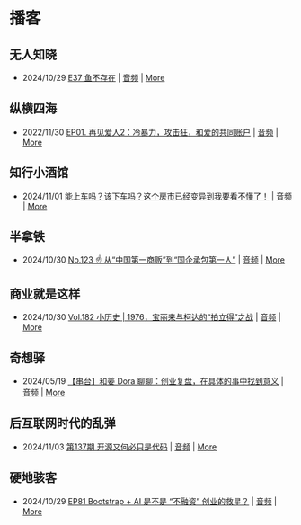 # 播客

## 无人知晓
- 2024/10/29 [E37 鱼不存在](https://www.xiaoyuzhoufm.com/episode/6720836fbad346ebe6399017) | [音频](https://dts-api.xiaoyuzhoufm.com/track/611719d3cb0b82e1df0ad29e/6720836fbad346ebe6399017/media.xyzcdn.net/lu1L3ucT8gNS6cVyQe0K2Xfqu_ve.m4a) | [More](channels/%E6%97%A0%E4%BA%BA%E7%9F%A5%E6%99%93.md)

## 纵横四海
- 2022/11/30 [EP01. 再见爱人2：冷暴力，攻击狂，和爱的共同账户](https://www.ximalaya.com/sound/592716797) | [音频](https://aod.cos.tx.xmcdn.com/storages/26c6-audiofreehighqps/E9/4E/GKwRIUEHXOodAq7-QQHYdhCw-aacv2-48K.m4a) | [More](channels/%E7%BA%B5%E6%A8%AA%E5%9B%9B%E6%B5%B7.md)

## 知行小酒馆
- 2024/11/01 [能上车吗？该下车吗？这个房市已经变异到我要看不懂了！](https://www.xiaoyuzhoufm.com/episode/672391dacbe0e69c8b2992f4) | [音频](https://dts-api.xiaoyuzhoufm.com/track/6013f9f58e2f7ee375cf4216/672391dacbe0e69c8b2992f4/media.xyzcdn.net/lpiNoBrhUreYlBFGsYs_YyWdJJr_.m4a) | [More](channels/%E7%9F%A5%E8%A1%8C%E5%B0%8F%E9%85%92%E9%A6%86.md)

## 半拿铁
- 2024/10/30 [No.123 ☝️ 从“中国第一商贩”到“国企承包第一人”](https://www.ximalaya.com/sound/770040180) | [音频](https://tk.wavpub.com/WPDL_QnZNnseWmTLjyVrhKhmngcYSBaKVTzKpPzwCDbvaxppntuXUbRPPkDyUwe-de.m4a) | [More](channels/%E5%8D%8A%E6%8B%BF%E9%93%81.md)

## 商业就是这样
- 2024/10/30 [Vol.182 小历史 | 1976，宝丽来与柯达的“拍立得”之战](https://www.ximalaya.com/sound/770102976) | [音频](https://aod.cos.tx.xmcdn.com/storages/5e4a-audiofreehighqps/FA/FD/GKwRIUEK-B88ANsENgMnaOxU.m4a) | [More](channels/%E5%95%86%E4%B8%9A%E5%B0%B1%E6%98%AF%E8%BF%99%E6%A0%B7.md)

## 奇想驿
- 2024/05/19 [【串台】和姜 Dora 聊聊：创业复盘，在具体的事中找到意义](https://www.xiaoyuzhoufm.com/episode/664962d382b428eafd844366) | [音频](https://dts-api.xiaoyuzhoufm.com/track/6034daea97755b8fc9c66480/664962d382b428eafd844366/media.xyzcdn.net/llloyy2KoUURla1cgosxmkenwwHw.m4a) | [More](channels/%E5%A5%87%E6%83%B3%E9%A9%BF.md)

## 后互联网时代的乱弹
- 2024/11/03 [第137期 开源又何必只是代码](https://hosting.wavpub.cn/pie/ep137/) | [音频](https://tk.wavpub.com/WPDL_jTnsqJGuSaZpZbqyyQxVmVxXJkabefjjtcyPKgdRVZKpxgEGasRkqHRBKd-77.mp3) | [More](channels/%E5%90%8E%E4%BA%92%E8%81%94%E7%BD%91%E6%97%B6%E4%BB%A3%E7%9A%84%E4%B9%B1%E5%BC%B9.md)

## 硬地骇客
- 2024/10/29 [EP81 Bootstrap + AI 是不是 “不融资” 创业的救星？](https://www.xiaoyuzhoufm.com/episode/6720ffd9cbe0e69c8b9be17a) | [音频](https://dts-api.xiaoyuzhoufm.com/track/640ee2438be5d40013fe4a87/6720ffd9cbe0e69c8b9be17a/media.xyzcdn.net/luCkryvg-o6-xgIQqqaCFEXWYwJj.m4a) | [More](channels/%E7%A1%AC%E5%9C%B0%E9%AA%87%E5%AE%A2.md)

